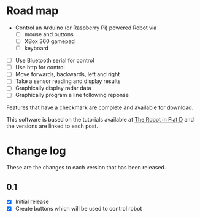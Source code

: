 # Road map

- Control an Arduino (or Raspberry Pi) powered Robot via 
  - [ ] mouse and buttons
  - [ ] XBox 360 gamepad
  - [ ] keyboard
- [ ] Use Bluetooth serial for control
- [ ] Use http for control
- [ ] Move forwards, backwards, left and right 
- [ ] Take a sensor reading and display results
- [ ] Graphically display radar data 
- [ ] Graphically program a line following reponse 

Features that have a checkmark are complete and available for
download. 

This software is based on the tutorials available at 
[The Robot in Flat D](https://therobotinflatd.wordpress.com/) and
the versions are linked to each post.

# Change log

These are the changes to each version that has been released. 

## 0.1

- [x] Initial release
- [x] Create buttons which will be used to control robot